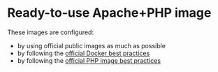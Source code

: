 Ready-to-use Apache+PHP image
=============================

These images are configured:
- by using official public images as much as possible 
- by following the [official Docker best practices](https://docs.docker.com/develop/develop-images/dockerfile_best-practices/)
- by following the [official PHP image best practices](https://hub.docker.com/_/php)